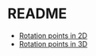 # README
* <a href="https://www.geogebra.org/m/x65utam4" target="_blank">Rotation points in 2D</a>
* <a href="https://www.geogebra.org/m/fmt3wsna" target="_blank">Rotation points in 3D</a>
